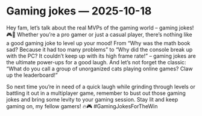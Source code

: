 # Gaming jokes — 2025-10-18

Hey fam, let’s talk about the real MVPs of the gaming world – gaming jokes! 🎮🤣 Whether you’re a pro gamer or just a casual player, there’s nothing like a good gaming joke to level up your mood! From “Why was the math book sad? Because it had too many problems” to “Why did the console break up with the PC? It couldn’t keep up with its high frame rate!” – gaming jokes are the ultimate power-ups for a good laugh. And let’s not forget the classic: “What do you call a group of unorganized cats playing online games? Claw up the leaderboard!”

So next time you’re in need of a quick laugh while grinding through levels or battling it out in a multiplayer game, remember to bust out those gaming jokes and bring some levity to your gaming session. Stay lit and keep gaming on, my fellow gamers! 🔥🎮 #GamingJokesForTheWin